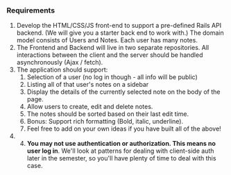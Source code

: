 ### Requirements
1. Develop the HTML/CSS/JS front-end to support a pre-defined Rails API backend. (We will give you a starter back end to work with.) The domain model consists of Users and Notes. Each user has many notes.
2. The Frontend and Backend will live in two separate repositories. All interactions between the client and the server should be handled asynchronously (Ajax / fetch).
3. The application should support:
    1. Selection of a user (no log in though - all info will be public)
    2. Listing all of that user's notes on a sidebar
    3. Display the details of the currently selected note on the body of the page.
    4. Allow users to create, edit and delete notes.
    5. The notes should be sorted based on their last edit time.
    6. Bonus: Support rich formatting (Bold, italic, underline).
    7. Feel free to add on your own ideas if you have built all of the above!  
3. 4. **You may not use authentication or authorization. This means no user log in**. We'll look at patterns for dealing with client-side auth later in the semester, so you'll have plenty of time to deal with this case.
